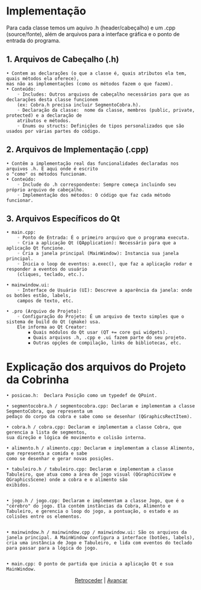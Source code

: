 # Implementação


Para cada classe temos um aquivo .h (header/cabeçalho) e um .cpp (source/fonte), além de arquivos para a interface gráfica e o ponto de entrada do programa.

## 1. Arquivos de Cabeçalho (.h)
    • Contem as declarações (o que a classe é, quais atributos ela tem, quais métodos ela oferece),
    mas não as implementações (como os métodos fazem o que fazem).
    • Conteúdo:
        ◦ Includes: Outros arquivos de cabeçalho necessários para que as declarações desta classe funcionem
        (ex: Cobra.h precisa incluir SegmentoCobra.h).
        ◦ Declaração da classe:  nome da classe, membros (public, private, protected) e a declaração de 
        atributos e métodos.
        ◦ Enums ou structs: Definições de tipos personalizados que são usados por várias partes do código.
          
## 2. Arquivos de Implementação (.cpp)
    • Contêm a implementação real das funcionalidades declaradas nos arquivos .h. É aqui onde é escrito 
    o "como" os métodos funcionam.
    • Conteúdo:
        ◦ Include do .h correspondente: Sempre começa incluindo seu próprio arquivo de cabeçalho.
        ◦ Implementação dos métodos: O código que faz cada método funcionar.

## 3. Arquivos Específicos do Qt
    • main.cpp:
        ◦ Ponto de Entrada: É o primeiro arquivo que o programa executa.
        ◦ Cria a aplicação Qt (QApplication): Necessário para que a aplicação Qt funcione.
        ◦ Cria a janela principal (MainWindow): Instancia sua janela principal.
        ◦ Inicia o loop de eventos: a.exec(), que faz a aplicação rodar e responder a eventos do usuário 
        (cliques, teclado, etc.).
        
    • mainwindow.ui:
        ◦ Interface de Usuário (UI): Descreve a aparência da janela: onde os botões estão, labels, 
        campos de texto, etc.

    • .pro (Arquivo de Projeto):
        ◦ Configuração do Projeto: É um arquivo de texto simples que o sistema de build do Qt (qmake) usa. 
        Ele informa ao Qt Creator:
            ▪ Quais módulos do Qt usar (QT += core gui widgets).
            ▪ Quais arquivos .h, .cpp e .ui fazem parte do seu projeto.
            ▪ Outras opções de compilação, links de bibliotecas, etc.

# Explicação dos arquivos do Projeto da Cobrinha

    • posicao.h:  Declara Posição como um typedef de QPoint.
    
    • segmentocobra.h / segmentocobra.cpp: Declaram e implementam a classe SegmentoCobra, que representa um 
    pedaço do corpo da cobra e sabe como se desenhar (QGraphicsRectItem).

    • cobra.h / cobra.cpp: Declaram e implementam a classe Cobra, que gerencia a lista de segmentos, 
    sua direção e lógica de movimento e colisão interna.
    
    • alimento.h / alimento.cpp: Declaram e implementam a classe Alimento, que representa a comida e sabe 
    como se desenhar e gerar novas posições.
   
    • tabuleiro.h / tabuleiro.cpp: Declaram e implementam a classe Tabuleiro, que atua como a área de jogo visual (QGraphicsView e QGraphicsScene) onde a cobra e o alimento são 
    exibidos.

    
    • jogo.h / jogo.cpp: Declaram e implementam a classe Jogo, que é o "cérebro" do jogo. Ela contém instâncias da Cobra, Alimento e Tabuleiro, e gerencia o loop do jogo, a pontuação, o estado e as colisões entre os elementos.

    
    • mainwindow.h / mainwindow.cpp / mainwindow.ui: São os arquivos da janela principal. A MainWindow configura a interface (botões, labels), cria uma instância de Jogo e Tabuleiro, e lida com eventos do teclado para passar para a lógica do jogo.

    
    • main.cpp: O ponto de partida que inicia a aplicação Qt e sua MainWindow.




<div align="center">

[Retroceder](analise.md) | [Avançar](projeto.md)

</div>
